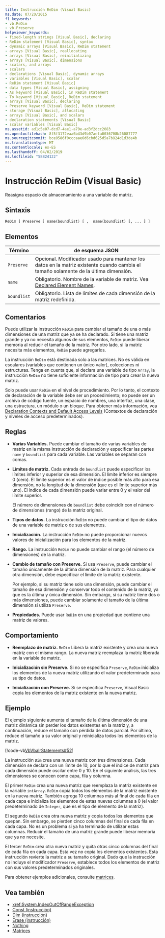 ```yaml
---
title: Instrucción ReDim (Visual Basic)
ms.date: 07/20/2015
f1_keywords:
- vb.ReDim
- vb.Preserve
helpviewer_keywords:
- fixed-length strings [Visual Basic], declaring
- ReDim statement [Visual Basic], syntax
- dynamic arrays [Visual Basic], ReDim statement
- arrays [Visual Basic], reallocating
- arrays [Visual Basic], reinitializing
- arrays [Visual Basic], dimensions
- scalars, and arrays
- scalars
- declarations [Visual Basic], dynamic arrays
- variables [Visual Basic], scalar
- ReDim statement [Visual Basic]
- data types [Visual Basic], assigning
- As keyword [Visual Basic], in ReDim statement
- To keyword [Visual Basic], ReDim statement
- arrays [Visual Basic], declaring
- Preserve keyword [Visual Basic], ReDim statement
- storage [Visual Basic], allocating
- arrays [Visual Basic], and scalars
- declaration statements [Visual Basic]
- scalar variables [Visual Basic]
ms.assetid: ad1c5e07-dcd7-4ae1-a79e-ad3f2dcc2083
ms.openlocfilehash: 8f5f3172eaa6b43d9b07aefa0036708b26087777
ms.sourcegitcommit: bce0586f0cccaae6d6cbd625d5a7b824d1d3de4b
ms.translationtype: MT
ms.contentlocale: es-ES
ms.lasthandoff: 04/02/2019
ms.locfileid: "58824122"
---
```

# <a name="redim-statement-visual-basic"></a>Instrucción ReDim (Visual Basic)
Reasigna espacio de almacenamiento a una variable de matriz.  
  
## <a name="syntax"></a>Sintaxis  
  
```  
ReDim [ Preserve ] name(boundlist) [ ,  name(boundlist) [, ... ] ]  
```  
  
## <a name="parts"></a>Elementos  
  
|Término|de esquema JSON|  
|----------|----------------|  
|`Preserve`|Opcional. Modificador usado para mantener los datos en la matriz existente cuando cambia el tamaño solamente de la última dimensión.|  
|`name`|Obligatorio. Nombre de la variable de matriz. Vea [Declared Element Names](../../../visual-basic/programming-guide/language-features/declared-elements/declared-element-names.md).|  
|`boundlist`|Obligatorio. Lista de límites de cada dimensión de la matriz redefinida.|  
  
## <a name="remarks"></a>Comentarios  
 Puede utilizar la instrucción `ReDim` para cambiar el tamaño de una o más dimensiones de una matriz que ya se ha declarado. Si tiene una matriz grande y ya no necesita algunos de sus elementos, `ReDim` puede liberar memoria al reducir el tamaño de la matriz. Por otro lado, si la matriz necesita más elementos, `ReDim` puede agregarlos.  
  
 La instrucción `ReDim` está destinada solo a las matrices. No es válida en escalares (variables que contienen un único valor), colecciones ni estructuras. Tenga en cuenta que, si declara una variable de tipo `Array`, la instrucción `ReDim` no tiene suficiente información de tipo para crear la nueva matriz.  
  
 Solo puede usar `ReDim` en el nivel de procedimiento. Por lo tanto, el contexto de declaración de la variable debe ser un procedimiento; no puede ser un archivo de código fuente, un espacio de nombres, una interfaz, una clase, una estructura, un módulo o un bloque. Para obtener más información, vea [Declaration Contexts and Default Access Levels](../../../visual-basic/language-reference/statements/declaration-contexts-and-default-access-levels.md) (Contextos de declaración y niveles de acceso predeterminados).  
  
## <a name="rules"></a>Reglas  
  
-   **Varias Variables.** Puede cambiar el tamaño de varias variables de matriz en la misma instrucción de declaración y especificar las partes `name` y `boundlist` para cada variable. Las variables se separan con comas.  
  
-   **Límites de matriz.** Cada entrada de `boundlist` puede especificar los límites inferior y superior de esa dimensión. El límite inferior es siempre 0 (cero). El límite superior es el valor de índice posible más alto para esa dimensión, no la longitud de la dimensión (que es el límite superior más uno). El índice de cada dimensión puede variar entre 0 y el valor del límite superior.  
  
     El número de dimensiones de `boundlist` debe coincidir con el número de dimensiones (rango) de la matriz original.  
  
-   **Tipos de datos.** La instrucción `ReDim` no puede cambiar el tipo de datos de una variable de matriz o de sus elementos.  
  
-   **Inicialización.** La instrucción `ReDim` no puede proporcionar nuevos valores de inicialización para los elementos de la matriz.  
  
-   **Rango.** La instrucción `ReDim` no puede cambiar el rango (el número de dimensiones) de la matriz.  
  
-   **Cambio de tamaño con Preserve.** Si usa `Preserve`, puede cambiar el tamaño únicamente de la última dimensión de la matriz. Para cualquier otra dimensión, debe especificar el límite de la matriz existente.  
  
     Por ejemplo, si su matriz tiene solo una dimensión, puede cambiar el tamaño de esa dimensión y conservar todo el contenido de la matriz, ya que es la última y única dimensión. Sin embargo, si su matriz tiene dos o más dimensiones, puede cambiar solamente el tamaño de la última dimensión si utiliza `Preserve`.  
  
-   **Propiedades.** Puede usar `ReDim` en una propiedad que contiene una matriz de valores.  
  
## <a name="behavior"></a>Comportamiento  
  
-   **Reemplazo de matriz.** `ReDim` Libera la matriz existente y crea una nueva matriz con el mismo rango. La nueva matriz reemplaza la matriz liberada en la variable de matriz.  
  
-   **Inicialización sin Preserve.** Si no se especifica `Preserve`, `ReDim` inicializa los elementos de la nueva matriz utilizando el valor predeterminado para su tipo de datos.  
  
-   **Inicialización con Preserve.** Si se especifica `Preserve`, Visual Basic copia los elementos de la matriz existente en la nueva matriz.  
  
## <a name="example"></a>Ejemplo  
 El ejemplo siguiente aumenta el tamaño de la última dimensión de una matriz dinámica sin perder los datos existentes en la matriz y, a continuación, reduce el tamaño con pérdida de datos parcial. Por último, reduce el tamaño a su valor original y reinicializa todos los elementos de la matriz.  
  
 [!code-vb[VbVbalrStatements#52](~/samples/snippets/visualbasic/VS_Snippets_VBCSharp/VbVbalrStatements/VB/Class1.vb#52)]  
  
 La instrucción `Dim` crea una nueva matriz con tres dimensiones. Cada dimensión se declara con un límite de 10, por lo que el índice de matriz para cada dimensión puede oscilar entre 0 y 10. En el siguiente análisis, las tres dimensiones se conocen como capa, fila y columna.  
  
 El primer `ReDim` crea una nueva matriz que reemplaza la matriz existente en la variable `intArray`. `ReDim` copia todos los elementos de la matriz existente en la nueva matriz. También agrega 10 columnas más al final de cada fila en cada capa e inicializa los elementos de estas nuevas columnas a 0 (el valor predeterminado de `Integer`, que es el tipo de elemento de la matriz).  
  
 El segundo `ReDim` crea otra nueva matriz y copia todos los elementos que quepan. Sin embargo, se pierden cinco columnas del final de cada fila en cada capa. No es un problema si ya ha terminado de utilizar estas columnas. Reducir el tamaño de una matriz grande puede liberar memoria que ya no necesite.  
  
 El tercer `ReDim` crea otra nueva matriz y quita otras cinco columnas del final de cada fila en cada capa. Esta vez no copia los elementos existentes. Esta instrucción revierte la matriz a su tamaño original. Dado que la instrucción no incluye el modificador `Preserve`, establece todos los elementos de matriz con sus valores predeterminados originales.  
  
 Para obtener ejemplos adicionales, consulte [matrices](../../../visual-basic/programming-guide/language-features/arrays/index.md).  
  
## <a name="see-also"></a>Vea también

- <xref:System.IndexOutOfRangeException>
- [Const (instrucción)](../../../visual-basic/language-reference/statements/const-statement.md)
- [Dim (instrucción)](../../../visual-basic/language-reference/statements/dim-statement.md)
- [Erase (instrucción)](../../../visual-basic/language-reference/statements/erase-statement.md)
- [Nothing](../../../visual-basic/language-reference/nothing.md)
- [Matrices](../../../visual-basic/programming-guide/language-features/arrays/index.md)
